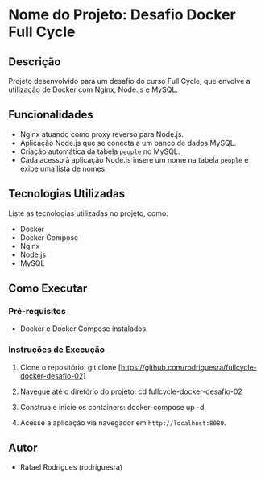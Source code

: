 # Nome do Projeto: Desafio Docker Full Cycle

## Descrição
Projeto desenvolvido para um desafio do curso Full Cycle, que envolve a utilização de Docker com Nginx, Node.js e MySQL.

## Funcionalidades
- Nginx atuando como proxy reverso para Node.js.
- Aplicação Node.js que se conecta a um banco de dados MySQL.
- Criação automática da tabela `people` no MySQL.
- Cada acesso à aplicação Node.js insere um nome na tabela `people` e exibe uma lista de nomes.

## Tecnologias Utilizadas
Liste as tecnologias utilizadas no projeto, como:
- Docker
- Docker Compose
- Nginx
- Node.js
- MySQL

## Como Executar

### Pré-requisitos
- Docker e Docker Compose instalados.

### Instruções de Execução
1. Clone o repositório: git clone [https://github.com/rodriguesra/fullcycle-docker-desafio-02]

2. Navegue até o diretório do projeto: cd fullcycle-docker-desafio-02

3. Construa e inicie os containers: docker-compose up -d

4. Acesse a aplicação via navegador em `http://localhost:8080`.

## Autor
- Rafael Rodrigues (rodriguesra)
